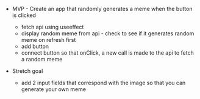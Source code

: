  - MVP - Create an app that randomly generates a meme when the button is clicked
    - fetch api using useeffect
    - display random meme from api - check to see if it generates random meme on refresh first
    - add button
    - connect button so that onClick, a new call is made to the api to fetch a random meme

- Stretch goal 
    - add 2 input fields that correspond with the image so that you can generate your own meme